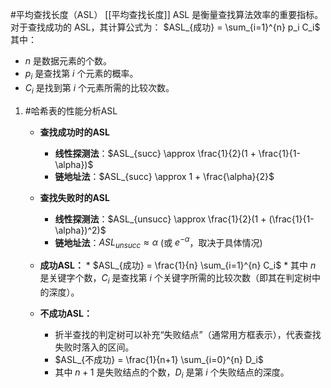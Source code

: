 #平均查找长度（ASL）   [[平均查找长度]] 
ASL 是衡量查找算法效率的重要指标。对于查找成功的 ASL，其计算公式为：
$ASL_{成功} = \sum_{i=1}^{n} p_i C_i$
其中：
*   $n$ 是数据元素的个数。
*   $p_i$ 是查找第 $i$ 个元素的概率。
*   $C_i$ 是找到第 $i$ 个元素所需的比较次数。
1.  #哈希表的性能分析ASL  
	*   **查找成功时的ASL**
	    *   **线性探测法**：$ASL_{succ} \approx \frac{1}{2}(1 + \frac{1}{1-\alpha})$
	    *   **链地址法**：$ASL_{succ} \approx 1 + \frac{\alpha}{2}$
	
	*   **查找失败时的ASL**
	    *   **线性探测法**：$ASL_{unsucc} \approx \frac{1}{2}(1 + (\frac{1}{1-\alpha})^2)$
	    *   **链地址法**：$ASL_{unsucc} \approx \alpha$ (或 $e^{-\alpha}$，取决于具体情况)
	
	 *   **成功ASL：**
        *   $ASL_{成功} = \frac{1}{n} \sum_{i=1}^{n} C_i$
        *   其中 $n$ 是关键字个数，$C_i$ 是查找第 $i$ 个关键字所需的比较次数（即其在判定树中的深度）。
    *   **不成功ASL：**
        *   折半查找的判定树可以补充“失败结点”（通常用方框表示），代表查找失败时落入的区间。
        *   $ASL_{不成功} = \frac{1}{n+1} \sum_{i=0}^{n} D_i$
        *   其中 $n+1$ 是失败结点的个数，$D_i$ 是第 $i$ 个失败结点的深度。